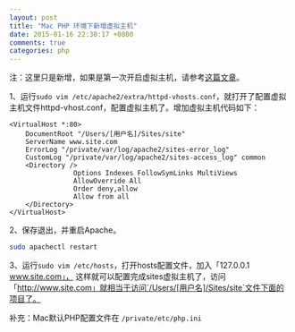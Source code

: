 ```yaml
---
layout: post
title: "Mac PHP 环境下新增虚拟主机"
date: 2015-01-16 22:30:17 +0800
comments: true
categories: php
---
```

注：这里只是新增，如果是第一次开启虚拟主机，请参考[这篇文章](http://dancewithnet.com/2010/05/09/run-apache-php-mysql-in-mac-os-x/)。

1、运行`sudo vim /etc/apache2/extra/httpd-vhosts.conf`，就打开了配置虚拟主机文件httpd-vhost.conf，配置虚拟主机了。增加虚拟主机代码如下：

```
<VirtualHost *:80>
    DocumentRoot "/Users/[用户名]/Sites/site"
    ServerName www.site.com
    ErrorLog "/private/var/log/apache2/sites-error_log"
    CustomLog "/private/var/log/apache2/sites-access_log" common
    <Directory />
                Options Indexes FollowSymLinks MultiViews
                AllowOverride All
                Order deny,allow
                Allow from all
    </Directory>
</VirtualHost>
```

2、保存退出，并重启Apache。

```sh
sudo apachectl restart
```

3、运行`sudo vim /etc/hosts`，打开hosts配置文件，加入「127.0.0.1 www.site.com」，
这样就可以配置完成sites虚拟主机了，访问「http://www.site.com」就相当于访问`/Users/[用户名]/Sites/site`文件下面的项目了。


补充：Mac默认PHP配置文件在 `/private/etc/php.ini`